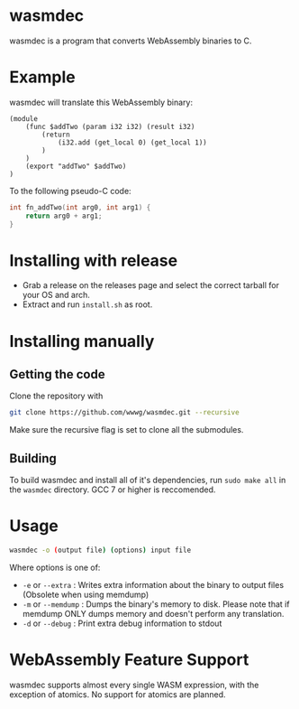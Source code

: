 # wasmdec
wasmdec is a program that converts WebAssembly binaries to C.

# Example
wasmdec will translate this WebAssembly binary:
```wasm
(module
	(func $addTwo (param i32 i32) (result i32)
		(return
			(i32.add (get_local 0) (get_local 1))
		)
	)
	(export "addTwo" $addTwo)
)
```
To the following pseudo-C code:
```c
int fn_addTwo(int arg0, int arg1) {
	return arg0 + arg1;
}
```
# Installing with release

- Grab a release on the releases page and select the correct tarball for your OS and arch.
- Extract and run `install.sh` as root.

# Installing manually

## Getting the code
Clone the repository with
```bash
git clone https://github.com/wwwg/wasmdec.git --recursive
```
Make sure the recursive flag is set to clone all the submodules.
## Building
To build wasmdec and install all of it's dependencies, run `sudo make all` in the `wasmdec` directory. GCC 7 or higher is reccomended.

# Usage
```bash
wasmdec -o (output file) (options) input file
```
Where options is one of:
- `-e` or `--extra` : Writes extra information about the binary to output files (Obsolete when using memdump)
- `-m` or `--memdump` : Dumps the binary's memory to disk. Please note that if memdump ONLY dumps memory and doesn't perform any translation.
- `-d` or `--debug` : Print extra debug information to stdout

# WebAssembly Feature Support
wasmdec supports almost every single WASM expression, with the exception of atomics. No support for atomics are planned.
